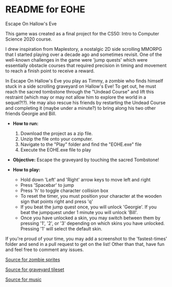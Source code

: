 # README for EOHE
Escape On Hallow's Eve

This game was created as a final project for the CS50: Intro to Computer Science 2020 course.

I drew inspiration from Maplestory, a nostalgic 2D side scrolling MMORPG that I started playing over a decade ago and sometimes revisit. One of the well-known challenges in the game were 'jump quests' which were essentially obstacle courses that required precision in timing and movement to reach a finish point to receive a reward.

In Escape On Hallow's Eve you play as Timmy, a zombie who finds himself stuck in a side scrolling graveyard on Hallow's Eve! To get out, he must reach the sacred tombstone through the "Undead Course" and lift this restraint (which may or may not allow him to explore the world in a sequel?!?). He may also rescue his friends by restarting the Undead Course and completing it (maybe under a minute?) to bring along his two other friends Georgie and Bill.

* **How to run:**
  1. Download the project as a zip file.
  2. Unzip the file onto your computer.
  3. Navigate to the "Play" folder and find the "EOHE.exe" file
  4. Execute the EOHE.exe file to play

* **Objective:** Escape the graveyard by touching the sacred Tombstone!

* **How to play:**
    * Hold down 'Left' and 'Right' arrow keys to move left and right
    * Press 'Spacebar' to jump
    * Press 'h' to toggle character collision box
    * To reset the timer, you must position your character at the wooden sign that points right and press 'q'
    * If you beat the jump quest once, you will unlock 'Georgie'. If you beat the jumpquest under 1 minute you will unlock 'Bill'.
    * Once you have unlocked a skin, you may switch between them by pressing '1', '2', or '3' depending on which skins you have unlocked. Pressing '1' will select the default skin.

If you're proud of your time, you may add a screenshot to the 'fastest-times' folder and send in a pull request to get on the list! Other than that, have fun and feel free to comment any issues.

[Source for zombie sprites](https://tokegameart.net/item/tiny-zombies/ "Tiny Zombies")

[Source for graveyard tileset](https://www.gameart2d.com/free-graveyard-platformer-tileset.html "Graveyard Tileset")

[Source for music](https://github.com/maplestory-music/maplestory-music.github.io "OST for Maplestory")
